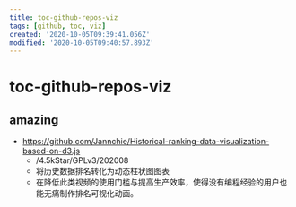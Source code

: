 ```yaml
---
title: toc-github-repos-viz
tags: [github, toc, viz]
created: '2020-10-05T09:39:41.056Z'
modified: '2020-10-05T09:40:57.893Z'
---
```


# toc-github-repos-viz

## amazing

- https://github.com/Jannchie/Historical-ranking-data-visualization-based-on-d3.js
  - /4.5kStar/GPLv3/202008
  - 将历史数据排名转化为动态柱状图图表
  - 在降低此类视频的使用门槛与提高生产效率，使得没有编程经验的用户也能无痛制作排名可视化动画。
